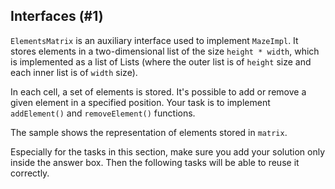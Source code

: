 ## Interfaces (#1)

`ElementsMatrix` is an auxiliary interface used to implement `MazeImpl`.
It stores elements in a two-dimensional list of the size `height * width`,
which is implemented as a list of Lists (where the outer list is of `height` 
size and each inner list is of `width` size).

In each cell, a set of elements is stored. It's possible to add or remove a given 
element in a specified position. Your task is to implement `addElement()` and
 `removeElement()` functions.

The sample shows the representation of elements stored in `matrix`.

Especially for the tasks in this section, make sure you add your solution only
inside the answer box. Then the following tasks will be able to reuse it 
correctly.